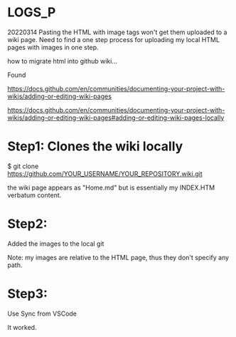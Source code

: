 # LOGS_P

20220314
Pasting the HTML with image tags won't get them uploaded to a wiki page.
Need to find a one step process for uploading my local HTML pages with images in one step.

how to migrate html into github wiki...

Found

https://docs.github.com/en/communities/documenting-your-project-with-wikis/adding-or-editing-wiki-pages

https://docs.github.com/en/communities/documenting-your-project-with-wikis/adding-or-editing-wiki-pages#adding-or-editing-wiki-pages-locally

# Step1: Clones the wiki locally
$ git clone https://github.com/YOUR_USERNAME/YOUR_REPOSITORY.wiki.git

the wiki page appears as "Home.md" but is essentially my INDEX.HTM verbatum content.

# Step2:
Added the images to the local git

Note: my images are relative to the HTML page, thus they don't specify any path.

# Step3:
Use Sync from VSCode

It worked.
